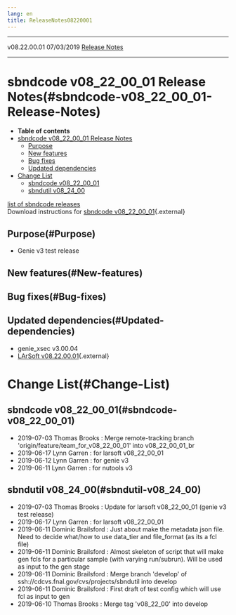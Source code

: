 ```yaml
---
lang: en
title: ReleaseNotes08220001
---
```


  -------------- ------------ -- -- --------------------------------------------------------
  v08.22.00.01   07/03/2019         [Release Notes](ReleaseNotes08220001.html)
  -------------- ------------ -- -- --------------------------------------------------------



sbndcode v08\_22\_00\_01 Release Notes(#sbndcode-v08_22_00_01-Release-Notes)
=============================================================================================

-   **Table of contents**
-   [sbndcode v08\_22\_00\_01 Release
    Notes](#sbndcode-v08_22_00_01-Release-Notes)
    -   [Purpose](#Purpose)
    -   [New features](#New-features)
    -   [Bug fixes](#Bug-fixes)
    -   [Updated dependencies](#Updated-dependencies)
-   [Change List](#Change-List)
    -   [sbndcode v08\_22\_00\_01](#sbndcode-v08_22_00_01)
    -   [sbndutil v08\_24\_00](#sbndutil-v08_24_00)

[list of sbndcode
releases](List_of_SBND_code_releases.html)\
Download instructions for [sbndcode
v08\_22\_00\_01](http://scisoft.fnal.gov/scisoft/bundles/sbnd/v08_22_00_01/sbndcode-v08_22_00_01.html){.external}



Purpose(#Purpose)
----------------------------------

-   Genie v3 test release



New features(#New-features)
--------------------------------------------



Bug fixes(#Bug-fixes)
--------------------------------------



Updated dependencies(#Updated-dependencies)
------------------------------------------------------------

-   genie\_xsec v3.00.04
-   [LArSoft
    v08.22.00.01](https://cdcvs.fnal.gov/redmine/projects/larsoft/wiki/ReleaseNotes08220001){.external}



Change List(#Change-List)
==========================================



sbndcode v08\_22\_00\_01(#sbndcode-v08_22_00_01)
-----------------------------------------------------------------

-   2019-07-03 Thomas Brooks : Merge remote-tracking branch
    \'origin/feature/team\_for\_v08\_22\_00\_01\' into
    v08\_22\_00\_01\_br
-   2019-06-17 Lynn Garren : for larsoft v08\_22\_00\_01
-   2019-06-12 Lynn Garren : for genie v3
-   2019-06-11 Lynn Garren : for nutools v3



sbndutil v08\_24\_00(#sbndutil-v08_24_00)
----------------------------------------------------------

-   2019-07-03 Thomas Brooks : Update for larsoft v08\_22\_00\_01 (genie
    v3 test release)
-   2019-06-17 Lynn Garren : for larsoft v08\_22\_00\_01
-   2019-06-11 Dominic Brailsford : Just about make the metadata json
    file. Need to decide what/how to use data\_tier and file\_format (as
    its a fcl file)
-   2019-06-11 Dominic Brailsford : Almost skeleton of script that will
    make gen fcls for a particular sample (with varying run/subrun).
    Will be used as input to the gen stage
-   2019-06-11 Dominic Brailsford : Merge branch \'develop\' of
    ssh://cdcvs.fnal.gov/cvs/projects/sbndutil into develop
-   2019-06-11 Dominic Brailsford : First draft of test config which
    will use fcl as input to gen
-   2019-06-10 Thomas Brooks : Merge tag \'v08\_22\_00\' into develop
